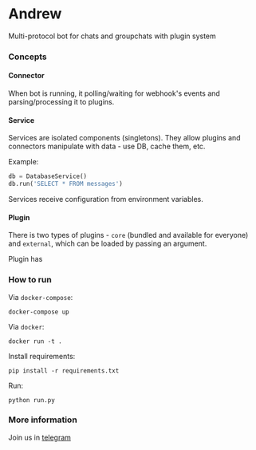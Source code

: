 # Andrew

Multi-protocol bot for chats and groupchats with plugin system

### Concepts

#### Connector

When bot is running, it polling/waiting for webhook's events and parsing/processing it to plugins. 

#### Service

Services are isolated components (singletons). They allow plugins and connectors manipulate with data - use DB,
cache them, etc.

Example:
```python
db = DatabaseService()
db.run('SELECT * FROM messages')
```

Services receive configuration from environment variables.

#### Plugin

There is two types of plugins - `core` (bundled and available for everyone) and `external`, which can be loaded by
passing an argument.

Plugin has 
### How to run

Via `docker-compose`:

```shell script
docker-compose up
```

Via `docker`:

```shell script
docker run -t . 
```


Install requirements:

```shell script
pip install -r requirements.txt
```

Run:

```shell script
python run.py
```

### More information

Join us in [telegram](https://t.me/ubuntu_group)
